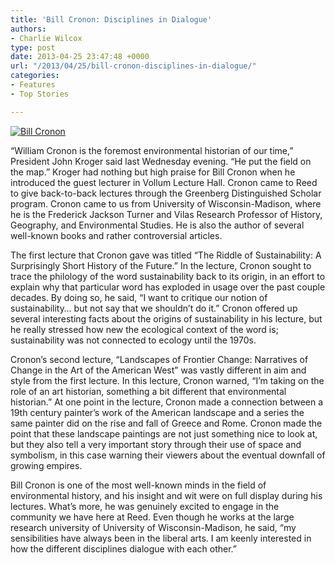 ```yaml
---
title: 'Bill Cronon: Disciplines in Dialogue'
authors:
- Charlie Wilcox
type: post
date: 2013-04-25 23:47:48 +0000
url: "/2013/04/25/bill-cronon-disciplines-in-dialogue/"
categories:
- Features
- Top Stories

---
```

[<img class="alignright size-full wp-image-2314" alt="Bill Cronon" src="https://i0.wp.com/www.reedquest.org/wp-content/uploads/2013/04/IMG_1992_web.jpg?resize=770%2C513" data-recalc-dims="1" />][1]

“William Cronon is the foremost environmental historian of our time,” President John Kroger said last Wednesday evening. “He put the field on the map.” Kroger had nothing but high praise for Bill Cronon when he introduced the guest lecturer in Vollum Lecture Hall. Cronon came to Reed to give back-to-back lectures through the Greenberg Distinguished Scholar program. Cronon came to us from University of Wisconsin-Madison, where he is the Frederick Jackson Turner and Vilas Research Professor of History, Geography, and Environmental Studies. He is also the author of several well-known books and rather controversial articles.

The first lecture that Cronon gave was titled “The Riddle of Sustainability: A Surprisingly Short History of the Future.” In the lecture, Cronon sought to trace the philology of the word sustainability back to its origin, in an effort to explain why that particular word has exploded in usage over the past couple decades. By doing so, he said, “I want to critique our notion of sustainability&#8230; but not say that we shouldn’t do it.” Cronon offered up several interesting facts about the origins of sustainability in his lecture, but he really stressed how new the ecological context of the word is; sustainability was not connected to ecology until the 1970s.

Cronon’s second lecture, “Landscapes of Frontier Change: Narratives of Change in the Art of the American West” was vastly different in aim and style from the first lecture. In this lecture, Cronon warned, “I’m taking on the role of an art historian, something a bit different that environmental historian.” At one point in the lecture, Cronon made a connection between a 19th century painter’s work of the American landscape and a series the same painter did on the rise and fall of Greece and Rome. Cronon made the point that these landscape paintings are not just something nice to look at, but they also tell a very important story through their use of space and symbolism, in this case warning their viewers about the eventual downfall of growing empires.

Bill Cronon is one of the most well-known minds in the field of environmental history, and his insight and wit were on full display during his lectures. What’s more, he was genuinely excited to engage in the community we have here at Reed. Even though he works at the large research university of University of Wisconsin-Madison, he said, “my sensibilities have always been in the liberal arts. I am keenly interested in how the different disciplines dialogue with each other.”

 [1]: https://i0.wp.com/www.reedquest.org/wp-content/uploads/2013/04/IMG_1992_web.jpg